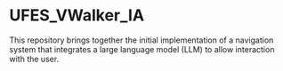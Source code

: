 # UFES_VWalker_IA
This repository brings together the initial implementation of a navigation system that integrates a large language model (LLM) to allow interaction with the user.
